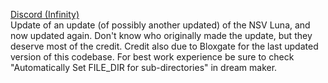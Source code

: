 [Discord (Infinity)](https://discord.gg/3wurS)  
Update of an update (of possibly another updated) of the NSV Luna, and now updated again. Don't know who originally made the update, but they deserve most of the credit. Credit also due to Bloxgate for the last updated version of this codebase. For best work experience be sure to check "Automatically Set FILE_DIR for sub-directories" in dream maker.
